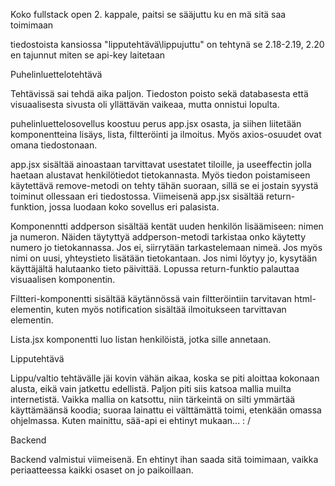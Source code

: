 Koko fullstack open 2. kappale, paitsi se sääjuttu ku en mä sitä saa toimimaan

tiedostoista
kansiossa "lipputehtävä\lippujuttu" on tehtynä se 2.18-2.19, 2.20 en tajunnut miten se api-key laitetaan

Puhelinluettelotehtävä

Tehtävissä sai tehdä aika paljon. Tiedoston poisto sekä databasesta että visuaalisesta sivusta oli yllättävän vaikeaa, mutta onnistui lopulta.

puhelinluettelosovellus koostuu perus app.jsx osasta, ja siihen liitetään komponentteina lisäys, lista, filtteröinti ja ilmoitus. Myös axios-osuudet ovat omana tiedostonaan.

app.jsx sisältää ainoastaan tarvittavat usestatet tiloille, ja useeffectin jolla haetaan alustavat henkilötiedot tietokannasta.  Myös tiedon poistamiseen käytettävä remove-metodi on tehty tähän suoraan, sillä se ei jostain syystä toiminut ollessaan eri tiedostossa. Viimeisenä app.jsx sisältää return-funktion, jossa luodaan koko sovellus eri palasista.

Komponenntti addperson sisältää kentät uuden henkilön lisäämiseen: nimen ja numeron. Näiden täytyttyä addperson-metodi tarkistaa onko käytetty numero jo tietokannassa. Jos ei, siirrytään tarkastelemaan nimeä. Jos myös nimi on uusi, yhteystieto lisätään tietokantaan. Jos nimi löytyy jo, kysytään käyttäjältä halutaanko tieto päivittää. Lopussa return-funktio palauttaa visuaalisen komponentin.

Filtteri-komponentti sisältää käytännössä vain filtteröintiin tarvitavan html-elementin, kuten myös notification sisältää ilmoitukseen tarvittavan elementin.

Lista.jsx komponentti luo listan henkilöistä, jotka sille annetaan.

Lipputehtävä 

Lippu/valtio tehtävälle jäi kovin vähän aikaa, koska se piti aloittaa kokonaan alusta, eikä vain jatkettu edellistä. Paljon piti siis katsoa mallia muilta internetistä. Vaikka mallia on katsottu, niin tärkeintä on silti ymmärtää käyttämäänsä koodia; suoraa lainattu ei välttämättä toimi, etenkään omassa ohjelmassa. 
Kuten mainittu, sää-api ei ehtinyt mukaan... : /

Backend

Backend valmistui viimeisenä. En ehtinyt ihan saada sitä toimimaan, vaikka periaatteessa kaikki osaset on jo paikoillaan.